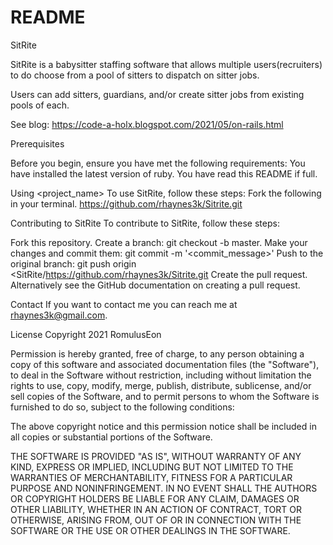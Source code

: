 # README
SitRite

SitRite is a babysitter staffing software that allows multiple users(recruiters) to do choose from a pool of sitters to dispatch on sitter jobs.

Users can add sitters, guardians, and/or create sitter jobs from existing pools of each.

See blog: https://code-a-holx.blogspot.com/2021/05/on-rails.html

Prerequisites

Before you begin, ensure you have met the following requirements:
You have installed the latest version of ruby.
You have read this README if full.

Using <project_name>
To use SitRite, follow these steps:
  Fork the following in your terminal. https://github.com/rhaynes3k/Sitrite.git

Contributing to SitRite
To contribute to SitRite, follow these steps:

Fork this repository.
Create a branch: git checkout -b master.
Make your changes and commit them: git commit -m '<commit_message>'
Push to the original branch: git push origin <SitRite/https://github.com/rhaynes3k/Sitrite.git
Create the pull request.
Alternatively see the GitHub documentation on creating a pull request.


Contact
If you want to contact me you can reach me at rhaynes3k@gmail.com.


License
Copyright 2021 RomulusEon

Permission is hereby granted, free of charge, to any person obtaining a copy of this software and associated documentation files (the "Software"), to deal in the Software without restriction, including without limitation the rights to use, copy, modify, merge, publish, distribute, sublicense, and/or sell copies of the Software, and to permit persons to whom the Software is furnished to do so, subject to the following conditions:

The above copyright notice and this permission notice shall be included in all copies or substantial portions of the Software.

THE SOFTWARE IS PROVIDED "AS IS", WITHOUT WARRANTY OF ANY KIND, EXPRESS OR IMPLIED, INCLUDING BUT NOT LIMITED TO THE WARRANTIES OF MERCHANTABILITY, FITNESS FOR A PARTICULAR PURPOSE AND NONINFRINGEMENT. IN NO EVENT SHALL THE AUTHORS OR COPYRIGHT HOLDERS BE LIABLE FOR ANY CLAIM, DAMAGES OR OTHER LIABILITY, WHETHER IN AN ACTION OF CONTRACT, TORT OR OTHERWISE, ARISING FROM, OUT OF OR IN CONNECTION WITH THE SOFTWARE OR THE USE OR OTHER DEALINGS IN THE SOFTWARE.
